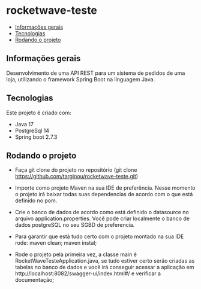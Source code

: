 # rocketwave-teste


* [Informações gerais](#informações-geral)
* [Tecnologias](#tecnologias)
* [Rodando o projeto](#rodando-o-projeto)


## Informações gerais
Desenvolvimento de uma API REST para um sistema de pedidos de uma loja, utilizando o framework Spring Boot na linguagem Java.
	
##  Tecnologias
Este projeto é criado com:
* Java 17
* PostgreSql 14
* Spring boot 2.7.3
	
## Rodando o projeto
* Faça git clone do projeto no repositório (git clone https://github.com/targinou/rocketwave-teste.git)

* Importe como projeto Maven na sua IDE de preferência. Nesse momento o projeto irá baixar todas suas dependencias de acordo com o que está definido no pom.

* Crie o banco de dados de acordo como está definido o datasource no arquivo application.properties. Você pode criar localmente o banco de dados postgreSQL no seu SGBD de preferencia.

* Para garantir que está tudo certo com o projeto montado na sua IDE rode: maven clean; maven instal;

* Rode o projeto pela primeira vez, a classe main é RocketWaveTesteApplication.java, se tudo estiver certo serão criadas as tabelas no banco de dados e você irá conseguir acessar a aplicação em http://localhost:8082/swagger-ui/index.html#/ e verificar a documentação; 

